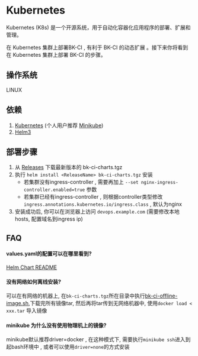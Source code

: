 # Kubernetes

Kubernetes (K8s) 是一个开源系统，用于自动化容器化应用程序的部署、扩展和管理。

在 Kubernetes 集群上部署BK-CI , 有利于 BK-CI 的动态扩展 。接下来你将看到在 Kubernetes 集群上部署 BK-CI 的步骤。

## 操作系统
LINUX

## 依赖
1. [Kubernetes](https://kubernetes.io/) (个人用户推荐 [Minikube](https://minikube.sigs.k8s.io/docs/start/))
2. [Helm3](https://helm.sh/docs/intro/install/)

## 部署步骤
1. 从 [Releases](https://github.com/TencentBlueKing/bk-ci/releases) 下载最新版本的 bk-ci-charts.tgz
2. 执行 `helm install <ReleaseName> bk-ci-charts.tgz` 安装
    - 若集群没有ingress-controller , 需要再加上 `--set nginx-ingress-controller.enabled=true` 参数
    - 若集群已经有ingress-controller , 则根据controller类型修改 `ingress.annotations.kubernetes.io/ingress.class` , 默认为nginx
3. 安装成功后, 你可以在浏览器上访问 `devops.example.com` (需要修改本地hosts, 配置域名到ingress ip)

## FAQ
#### values.yaml的配置可以在哪里看到?
[Helm Chart README](https://github.com/TencentBlueKing/bk-ci/blob/master/helm-charts/README.md)
#### 没有网络如何离线安装?
可以在有网络的机器上, 在`bk-ci-charts.tgz`所在目录中执行[bk-ci-offline-image.sh](./script/bk-ci-offline-image.sh),下载完所有镜像tar, 然后再将tar传到无网络机器中, 使用`docker load < xxx.tar` 导入镜像
#### minikube 为什么没有使用物理机上的镜像?
minikube默认推荐driver=docker , 在这种模式下, 需要执行`minikube ssh`进入到起bash环境中 , 或者可以使用`driver=none`的方式安装
